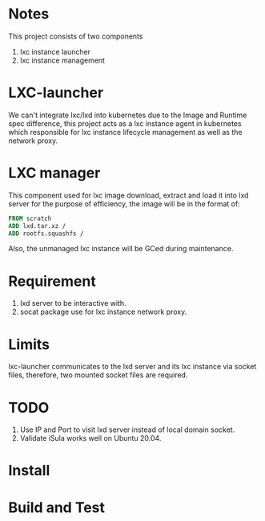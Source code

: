 # Notes
This project consists of two components
1. lxc instance launcher
2. lxc instance management
# LXC-launcher
We can't integrate lxc/lxd into kubernetes due to the Image and Runtime spec difference,
this project acts as a lxc instance agent in kubernetes which responsible for lxc instance lifecycle management as well
as the network proxy.
# LXC manager
This component used for lxc image download, extract and load it into lxd server for the purpose of efficiency, the image
will be in the format of:
```Dockerfile
FROM scratch
ADD lxd.tar.xz /
ADD rootfs.squashfs /
```
Also, the unmanaged lxc instance will be GCed during maintenance.

# Requirement
1. lxd server to be interactive with.
2. socat package use for lxc instance network proxy.

# Limits
lxc-launcher communicates to the lxd server and its lxc instance via socket files, therefore, two mounted socket files
are required.

# TODO
1. Use IP and Port to visit lxd server instead of local domain socket.
2. Validate iSula works well on Ubuntu 20.04.

# Install

# Build and Test
